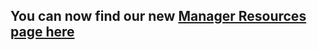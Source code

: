 ## You can now find our new [Manager Resources page here](/handbook/marketing/sales-development/sales-development-tools/#sales-dev-manager-resources)
